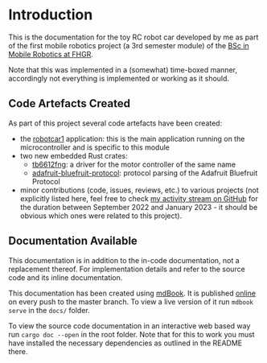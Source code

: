 # Introduction
This is the documentation for the toy RC robot car developed by me as part of the first mobile robotics project
(a 3rd semester module) of the [BSc in Mobile Robotics at FHGR](https://fhgr.ch/mr).

Note that this was implemented in a (somewhat) time-boxed manner, accordingly not everything is implemented or working as it should.

## Code Artefacts Created
As part of this project several code artefacts have been created:
* the [robotcar1](https://github.com/rursprung/robotcar1/) application:
  this is the main application running on the microcontroller and is specific to this module
* two new embedded Rust crates:
  * [tb6612fng](https://crates.io/crates/tb6612fng): a driver for the motor controller of the same name
  * [adafruit-bluefruit-protocol](https://crates.io/crates/adafruit-bluefruit-protocol): protocol parsing of the Adafruit Bluefruit Protocol
* minor contributions (code, issues, reviews, etc.) to various projects (not explicitly listed here, feel free to check
  [my activity stream on GitHub](https://github.com/rursprung/) for the duration between September 2022 and January 2023 -
  it should be obvious which ones were related to this project).

## Documentation Available
This documentation is in addition to the in-code documentation, not a replacement thereof. For implementation details
and refer to the source code and its inline documentation.

This documentation has been created using [mdBook](https://rust-lang.github.io/mdBook/).
It is published [online](https://rursprung.github.io/robotcar1/) on every push to the master branch.
To view a live version of it run `mdbook serve` in the `docs/` folder.

To view the source code documentation in an interactive web based way run `cargo doc --open` in the root folder.
Note that for this to work you must have installed the necessary dependencies as outlined in the README there.
